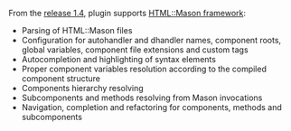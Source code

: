 From the [release 1.4](https://github.com/hurricup/Perl5-IDEA/releases/tag/1.4release), plugin supports [HTML::Mason framework](http://search.cpan.org/~drolsky/HTML-Mason/):

  * Parsing of HTML::Mason files
  * Configuration for autohandler and dhandler names, component roots, global variables, component file extensions and custom tags
  * Autocompletion and highlighting of syntax elements
  * Proper component variables resolution according to the compiled component structure
  * Components hierarchy resolving
  * Subcomponents and methods resolving from Mason invocations
  * Navigation, completion and refactoring for components, methods and subcomponents

